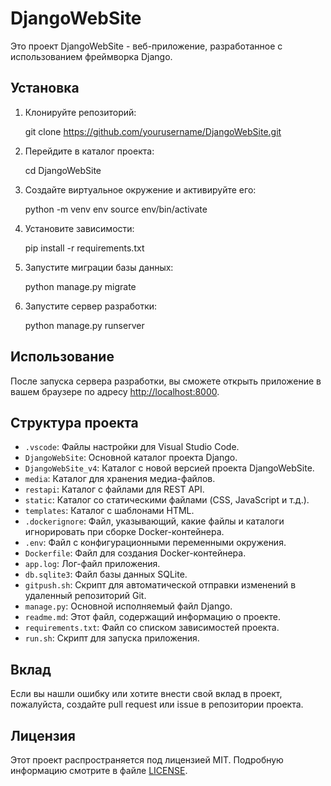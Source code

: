 # DjangoWebSite

Это проект DjangoWebSite - веб-приложение, разработанное с использованием фреймворка Django.

## Установка

1. Клонируйте репозиторий:

   git clone https://github.com/yourusername/DjangoWebSite.git

2. Перейдите в каталог проекта:

   cd DjangoWebSite

3. Создайте виртуальное окружение и активируйте его:

   python -m venv env
   source env/bin/activate

4. Установите зависимости:

   pip install -r requirements.txt

5. Запустите миграции базы данных:

   python manage.py migrate

6. Запустите сервер разработки:

   python manage.py runserver

## Использование

После запуска сервера разработки, вы сможете открыть приложение в вашем браузере по адресу [http://localhost:8000](http://localhost:8000).

## Структура проекта

- `.vscode`: Файлы настройки для Visual Studio Code.
- `DjangoWebSite`: Основной каталог проекта Django.
- `DjangoWebSite_v4`: Каталог с новой версией проекта DjangoWebSite.
- `media`: Каталог для хранения медиа-файлов.
- `restapi`: Каталог с файлами для REST API.
- `static`: Каталог со статическими файлами (CSS, JavaScript и т.д.).
- `templates`: Каталог с шаблонами HTML.
- `.dockerignore`: Файл, указывающий, какие файлы и каталоги игнорировать при сборке Docker-контейнера.
- `.env`: Файл с конфигурационными переменными окружения.
- `Dockerfile`: Файл для создания Docker-контейнера.
- `app.log`: Лог-файл приложения.
- `db.sqlite3`: Файл базы данных SQLite.
- `gitpush.sh`: Скрипт для автоматической отправки изменений в удаленный репозиторий Git.
- `manage.py`: Основной исполняемый файл Django.
- `readme.md`: Этот файл, содержащий информацию о проекте.
- `requirements.txt`: Файл со списком зависимостей проекта.
- `run.sh`: Скрипт для запуска приложения.

## Вклад

Если вы нашли ошибку или хотите внести свой вклад в проект, пожалуйста, создайте pull request или issue в репозитории проекта.

## Лицензия

Этот проект распространяется под лицензией MIT. Подробную информацию смотрите в файле [LICENSE](LICENSE).

